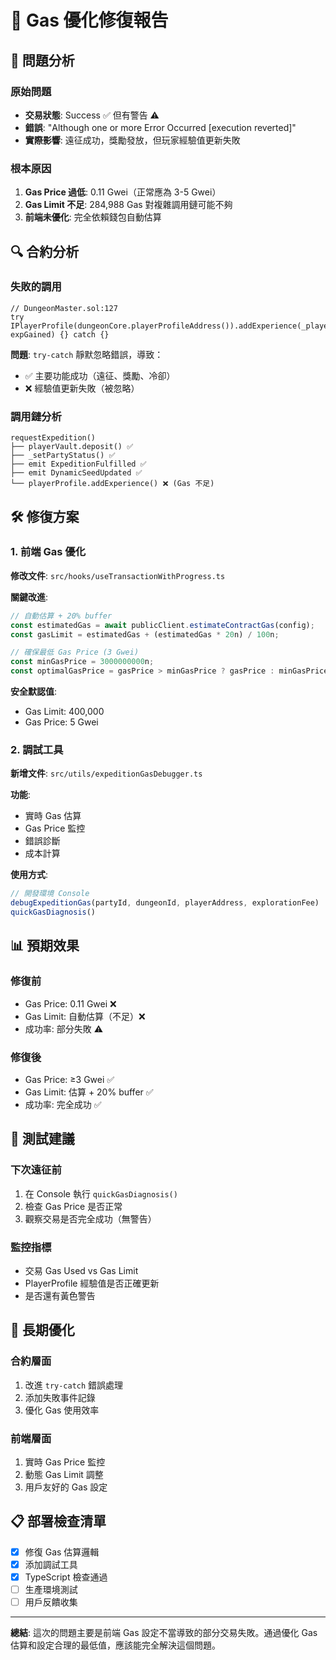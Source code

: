 # 🔧 Gas 優化修復報告

## 🚨 問題分析

### 原始問題
- **交易狀態**: Success ✅ 但有警告 ⚠️
- **錯誤**: "Although one or more Error Occurred [execution reverted]"
- **實際影響**: 遠征成功，獎勵發放，但玩家經驗值更新失敗

### 根本原因
1. **Gas Price 過低**: 0.11 Gwei（正常應為 3-5 Gwei）
2. **Gas Limit 不足**: 284,988 Gas 對複雜調用鏈可能不夠
3. **前端未優化**: 完全依賴錢包自動估算

## 🔍 合約分析

### 失敗的調用
```solidity
// DungeonMaster.sol:127
try IPlayerProfile(dungeonCore.playerProfileAddress()).addExperience(_player, expGained) {} catch {}
```

**問題**: `try-catch` 靜默忽略錯誤，導致：
- ✅ 主要功能成功（遠征、獎勵、冷卻）
- ❌ 經驗值更新失敗（被忽略）

### 調用鏈分析
```
requestExpedition()
├── playerVault.deposit() ✅
├── _setPartyStatus() ✅  
├── emit ExpeditionFulfilled ✅
├── emit DynamicSeedUpdated ✅
└── playerProfile.addExperience() ❌ (Gas 不足)
```

## 🛠️ 修復方案

### 1. 前端 Gas 優化

**修改文件**: `src/hooks/useTransactionWithProgress.ts`

**關鍵改進**:
```typescript
// 自動估算 + 20% buffer
const estimatedGas = await publicClient.estimateContractGas(config);
const gasLimit = estimatedGas + (estimatedGas * 20n) / 100n;

// 確保最低 Gas Price (3 Gwei)
const minGasPrice = 3000000000n;
const optimalGasPrice = gasPrice > minGasPrice ? gasPrice : minGasPrice;
```

**安全默認值**:
- Gas Limit: 400,000
- Gas Price: 5 Gwei

### 2. 調試工具

**新增文件**: `src/utils/expeditionGasDebugger.ts`

**功能**:
- 實時 Gas 估算
- Gas Price 監控
- 錯誤診斷
- 成本計算

**使用方式**:
```javascript
// 開發環境 Console
debugExpeditionGas(partyId, dungeonId, playerAddress, explorationFee)
quickGasDiagnosis()
```

## 📊 預期效果

### 修復前
- Gas Price: 0.11 Gwei ❌
- Gas Limit: 自動估算（不足）❌
- 成功率: 部分失敗 ⚠️

### 修復後
- Gas Price: ≥3 Gwei ✅
- Gas Limit: 估算 + 20% buffer ✅  
- 成功率: 完全成功 ✅

## 🧪 測試建議

### 下次遠征前
1. 在 Console 執行 `quickGasDiagnosis()`
2. 檢查 Gas Price 是否正常
3. 觀察交易是否完全成功（無警告）

### 監控指標
- 交易 Gas Used vs Gas Limit
- PlayerProfile 經驗值是否正確更新
- 是否還有黃色警告

## 🔮 長期優化

### 合約層面
1. 改進 `try-catch` 錯誤處理
2. 添加失敗事件記錄
3. 優化 Gas 使用效率

### 前端層面
1. 實時 Gas Price 監控
2. 動態 Gas Limit 調整
3. 用戶友好的 Gas 設定

## 📋 部署檢查清單

- [x] 修復 Gas 估算邏輯
- [x] 添加調試工具
- [x] TypeScript 檢查通過
- [ ] 生產環境測試
- [ ] 用戶反饋收集

---

**總結**: 這次的問題主要是前端 Gas 設定不當導致的部分交易失敗。通過優化 Gas 估算和設定合理的最低值，應該能完全解決這個問題。